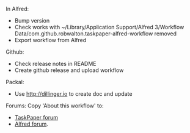 In Alfred:
- Bump version
- Check works with ~/Library/Application Support/Alfred 3/Workflow Data/com.github.robwalton.taskpaper-alfred-workflow removed
- Export workflow from Alfred

Github:
- Check release notes in README
- Create github release and upload workflow

Packal:
- Use http://dillinger.io to create doc and update

Forums:
Copy 'About this workflow' to:
- [TaskPaper forum](http://support.hogbaysoftware.com/t/alfred-2-workflow-for-taskpaper-3/2481)
- [Alfred forum](http://www.alfredforum.com/topic/9605-taskpaper3-workflow-for-alfred/).

